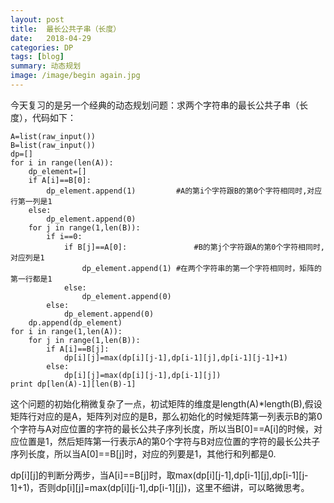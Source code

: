 ```yaml
---
layout: post
title:  最长公共子串（长度）
date:   2018-04-29
categories: DP
tags: [blog]  
summary: 动态规划
image: /image/begin again.jpg
---
```

今天复习的是另一个经典的动态规划问题：求两个字符串的最长公共子串（长度），代码如下：

    A=list(raw_input())
    B=list(raw_input())
    dp=[]
    for i in range(len(A)):
        dp_element=[]
        if A[i]==B[0]:
            dp_element.append(1)         #A的第i个字符跟B的第0个字符相同时,对应行第一列是1
        else:
            dp_element.append(0)
        for j in range(1,len(B)):
            if i==0:
                if B[j]==A[0]:               #B的第j个字符跟A的第0个字符相同时,对应列是1
                    dp_element.append(1) #在两个字符串的第一个字符相同时，矩阵的第一行都是1
                else:
                    dp_element.append(0)
            else:
                dp_element.append(0)
        dp.append(dp_element)
    for i in range(1,len(A)):
        for j in range(1,len(B)):
            if A[i]==B[j]:
                dp[i][j]=max(dp[i][j-1],dp[i-1][j],dp[i-1][j-1]+1)
            else:
                dp[i][j]=max(dp[i][j-1],dp[i-1][j])
    print dp[len(A)-1][len(B)-1]

这个问题的初始化稍微复杂了一点，初试矩阵的维度是length(A)*length(B),假设矩阵行对应的是A，矩阵列对应的是B，那么初始化的时候矩阵第一列表示B的第0个字符与A对应位置的字符的最长公共子序列长度，所以当B[0]==A[i]的时候，对应位置是1，然后矩阵第一行表示A的第0个字符与B对应位置的字符的最长公共子序列长度，所以当A[0]==B[j]时，对应的列要是1，其他行和列都是0.

dp[i][j]的判断分两步，当A[i]==B[j]时，取max(dp[i][j-1],dp[i-1][j],dp[i-1][j-1]+1)，否则dp[i][j]=max(dp[i][j-1],dp[i-1][j])，这里不细讲，可以略微思考。